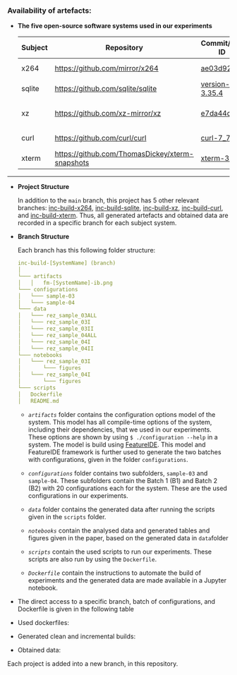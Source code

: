 ### Availability of artefacts:

* __The five open-source software systems used in our experiments__
  
  | Subject  	| Repository                                      |  Commit/Tag ID  	                                                                        | Date  	          |
  |---	      |---	                                            |---                                                                                        |---	              |
  | x264      | https://github.com/mirror/x264                  |  [ae03d92](https://github.com/mirror/x264/tree/ae03d92b52bb7581df2e75d571989cb1ecd19cbd) 	| June 13, 2021 	  |
  | sqlite    | https://github.com/sqlite/sqlite                |  [version-3.35.4](https://github.com/ternava/sqlite/releases/tag/version-3.35.4) 	        | April 02, 2021	  |
  | xz        | https://github.com/xz-mirror/xz                 |  [e7da44d](https://github.com/xz-mirror/xz/tree/e7da44d5151e21f153925781ad29334ae0786101) | February 13, 2021	|
  | curl      | https://github.com/curl/curl                    |  [curl-7_78_0](https://github.com/curl/curl/releases/tag/curl-7_78_0) 	                  | July 21, 2021    	|
  | xterm     | https://github.com/ThomasDickey/xterm-snapshots |  [xterm-368](https://github.com/ThomasDickey/xterm-snapshots/releases/tag/xterm-368)      | June 08, 2021    	|

---
* __Project Structure__

  In addition to the `main` branch, this project has 5 other relevant branches: 
  [inc-build-x264](https://github.com/ternava/Incremental-build/tree/inc-build-x264), 
  [inc-build-sqlite](https://github.com/ternava/Incremental-build/tree/inc-build-sqlite),
  [inc-build-xz](https://github.com/ternava/Incremental-build/tree/inc-build-xz),
  [inc-build-curl](https://github.com/ternava/Incremental-build/tree/inc-build-curl), and
  [inc-build-xterm](https://github.com/ternava/Incremental-build/tree/inc-build-xterm).
  Thus, all generated artefacts and obtained data are recorded in a specific branch for each subject system. 

 * __Branch Structure__
  
   Each branch has this following folder structure: 
  
    ```yaml
    inc-build-[SystemName] (branch)
    │
    └─── artifacts                                           
    │   │   fm-[SystemName]-ib.png
    └─── configurations
    │   └─── sample-03
    │   └─── sample-04 
    └─── data
    │   └─── rez_sample_03ALL
    │   └─── rez_sample_03I
    │   └─── rez_sample_03II
    │   └─── rez_sample_04ALL
    │   └─── rez_sample_04I
    │   └─── rez_sample_04II
    └─── notebooks
    │   └─── rez_sample_03I
    │       └─── figures
    │   └─── rez_sample_04I
    │       └─── figures
    └─── scripts
    │   Dockerfile 
    │   README.md
    ```
  
    * _`artifacts`_ folder contains the configuration options model of the system. This model has all compile-time options of the system, including their dependencies, that we used in our experiments. These options are shown by using `$ ./configuration --help` in a system. The model is build using [FeatureIDE](https://featureide.github.io/). This model and FeatureIDE framework is further used to generate the two batches with configurations, given in the folder `configurations`.

    * _`configurations`_ folder contains two subfolders, `sample-03` and `sample-04`. These subfolders contain the Batch 1 (B1) and Batch 2 (B2) with 20 configurations each for the system. These are the used configurations in our experiments. 
    
    * _`data`_ folder contains the generated data after running the scripts given in the `scripts` folder.

    * _`notebooks`_ contain the analysed data and generated tables and figures given in the paper, based on the generated data in `data`folder

    * _`scripts`_ contain the used scripts to run our experiments. These scripts are also run by using the `Dockerfile`.

    * _`Dockerfile`_ contain the instructions to automate the build of experiments and the generated data are made available in a Jupyter notebook.





  
 - The direct access to a specific branch, batch of configurations, and Dockerfile is given in the following table
  

  
  
- Used dockerfiles:
- Generated clean and incremental builds:
- Obtained data:


Each project is added into a new branch, in this repository.

